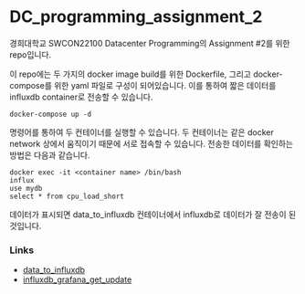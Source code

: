 # DC_programming_assignment_2
경희대학교 SWCON22100 Datacenter Programming의 Assignment #2를 위한 repo입니다.

이 repo에는 두 가지의 docker image build를 위한 Dockerfile, 그리고 docker-compose를 위한 yaml 파일로 구성이 되어있습니다. 
이를 통하여 짧은 데이터를 influxdb container로 전송할 수 있습니다. 

	docker-compose up -d

명령어를 통하여 두 컨테이너를 실행할 수 있습니다. 두 컨테이너는 같은 docker network 상에서 움직이기 때문에 서로 접속할 수 있습니다. 전송한 데이터를 확인하는 방법은 다음과 같습니다.

	docker exec -it <container name> /bin/bash
	influx
	use mydb
	select * from cpu_load_short

데이터가 표시되면 data_to_influxdb 컨테이너에서 influxdb로 데이터가 잘 전송이 된 것입니다. 


### Links
- [data_to_influxdb](https://hub.docker.com/r/markervkehfdl1/data_to_influxdb)
- [influxdb_grafana_get_update](https://hub.docker.com/r/markervkehfdl1/influxdb_grafana_get_update)
